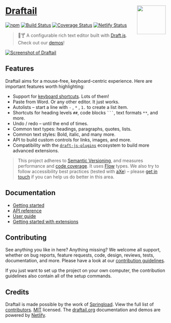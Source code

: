 # [Draftail](https://www.draftail.org/) [<img src="https://raw.githubusercontent.com/thibaudcolas/draftail.org/master/.github/draftail-logo.svg?sanitize=true" width="90" height="90" align="right">](https://www.draftail.org/)

[![npm](https://img.shields.io/npm/v/draftail.svg)](https://www.npmjs.com/package/draftail) [![Build Status](https://travis-ci.org/springload/draftail.svg?branch=master)](https://travis-ci.org/springload/draftail) [![Coverage Status](https://coveralls.io/repos/github/springload/draftail/badge.svg)](https://coveralls.io/github/springload/draftail) [![Netlify Status](https://api.netlify.com/api/v1/badges/4eb923f6-4bf3-4eed-847c-47c07d0389d4/deploy-status)](https://app.netlify.com/sites/draftail/deploys)

> :memo::cocktail: A configurable rich text editor built with [Draft.js](https://draftjs.org/). Check out our [demos](https://www.draftail.org/examples)!

[![Screenshot of Draftail](https://www.draftail.org/img/draftail-ui-screenshot.png)](https://www.draftail.org/)

## Features

Draftail aims for a mouse-free, keyboard-centric experience. Here are important features worth highlighting:

- Support for [keyboard shortcuts](https://www.draftail.org/docs/keyboard-shortcuts). Lots of them!
- Paste from Word. Or any other editor. It just works.
- Autolists – start a line with `-` , `*` , `1.` to create a list item.
- Shortcuts for heading levels `##`, code blocks ` ``` `, text formats `**`, and more.
- Undo / redo – until the end of times.
- Common text types: headings, paragraphs, quotes, lists.
- Common text styles: Bold, italic, and many more.
- API to build custom controls for links, images, and more.
- Compatibility with the [`draft-js-plugins`](https://www.draft-js-plugins.com) ecosystem to build more advanced extensions.

> This project adheres to [Semantic Versioning](http://semver.org/spec/v2.0.0.html), and measures performance and [code coverage](https://coveralls.io/github/springload/draftail). It uses [Flow](https://flow.org/) types. We also try to follow accessibility best practices (tested with [aXe](https://www.axe-core.org/)) – please [get in touch](https://github.com/springload/draftail/issues/149#issuecomment-389476151) if you can help us do better in this area.

## Documentation

- [Getting started](https://www.draftail.org/docs/getting-started)
- [API reference](https://www.draftail.org/docs/api)
- [User guide](https://www.draftail.org/docs/user-guide)
- [Getting started with extensions](https://www.draftail.org/docs/getting-started-with-extensions)

## Contributing

See anything you like in here? Anything missing? We welcome all support, whether on bug reports, feature requests, code, design, reviews, tests, documentation, and more. Please have a look at our [contribution guidelines](docs/CONTRIBUTING.md).

If you just want to set up the project on your own computer, the contribution guidelines also contain all of the setup commands.

## Credits
 
Draftail is made possible by the work of [Springload](https://github.com/springload/). View the full list of [contributors](https://github.com/springload/draftail/graphs/contributors). [MIT](LICENSE) licensed. The [draftail.org](https://github.com/thibaudcolas/draftail.org) documentation and demos are powered by [Netlify](https://www.netlify.com/).
